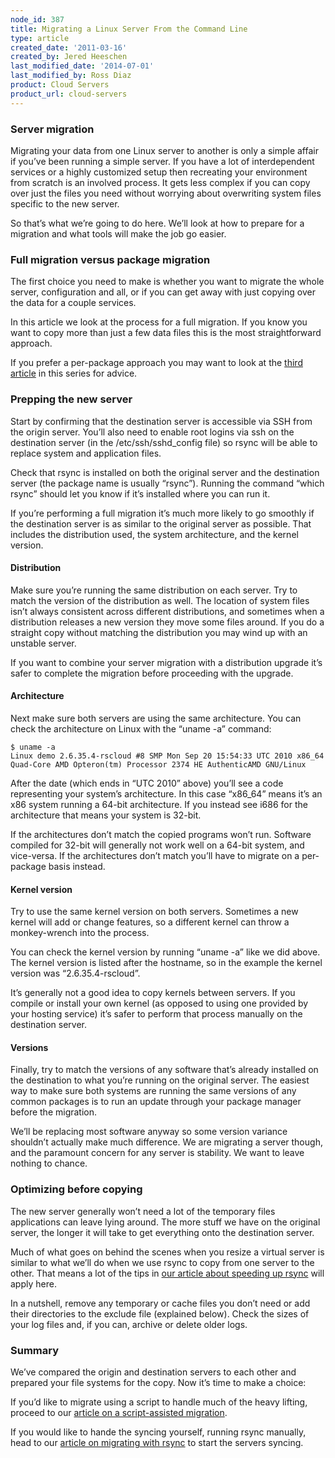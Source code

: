 ```yaml
---
node_id: 387
title: Migrating a Linux Server From the Command Line
type: article
created_date: '2011-03-16'
created_by: Jered Heeschen
last_modified_date: '2014-07-01'
last_modified_by: Ross Diaz
product: Cloud Servers
product_url: cloud-servers
---
```


### Server migration

Migrating your data from one Linux server to another is only a simple
affair if you&rsquo;ve been running a simple server. If you have a lot of
interdependent services or a highly customized setup then recreating
your environment from scratch is an involved process. It gets less
complex if you can copy over just the files you need without worrying
about overwriting system files specific to the new server.

So that&rsquo;s what we&rsquo;re going to do here. We&rsquo;ll look at how to prepare for
a migration and what tools will make the job go easier.

### Full migration versus package migration

The first choice you need to make is whether you want to migrate the
whole server, configuration and all, or if you can get away with just
copying over the data for a couple services.

In this article we look at the process for a full migration. If you know
you want to copy more than just a few data files this is the most
straightforward approach.

If you prefer a per-package approach you may want to look at the [third
article](/knowledge_center/content/migrating-linux-server-command-line-stage-3 "Linux migration tips")
in this series for advice.

### Prepping the new server

Start by confirming that the destination server is accessible via SSH
from the origin server. You&rsquo;ll also need to enable root logins via ssh
on the destination server (in the /etc/ssh/sshd\_config file) so rsync
will be able to replace system and application files.

Check that rsync is installed on both the original server and the
destination server (the package name is usually &ldquo;rsync&rdquo;). Running the
command &ldquo;which rsync&rdquo; should let you know if it&rsquo;s installed where you
can run it.

If you&rsquo;re performing a full migration it&rsquo;s much more likely to go
smoothly if the destination server is as similar to the original server
as possible. That includes the distribution used, the system
architecture, and the kernel version.

#### Distribution

Make sure you&rsquo;re running the same distribution on each server. Try to
match the version of the distribution as well. The location of system
files isn&rsquo;t always consistent across different distributions, and
sometimes when a distribution releases a new version they move some
files around. If you do a straight copy without matching the
distribution you may wind up with an unstable server.

If you want to combine your server migration with a distribution upgrade
it&rsquo;s safer to complete the migration before proceeding with the upgrade.

#### Architecture

Next make sure both servers are using the same architecture. You can
check the architecture on Linux with the &ldquo;uname -a&rdquo; command:

    $ uname -a
    Linux demo 2.6.35.4-rscloud #8 SMP Mon Sep 20 15:54:33 UTC 2010 x86_64 Quad-Core AMD Opteron(tm) Processor 2374 HE AuthenticAMD GNU/Linux

After the date (which ends in &ldquo;UTC 2010&rdquo; above) you&rsquo;ll see a code
representing your system&rsquo;s architecture. In this case &ldquo;x86\_64&rdquo; means
it&rsquo;s an x86 system running a 64-bit architecture. If you instead see
i686 for the architecture that means your system is 32-bit.

If the architectures don&rsquo;t match the copied programs won&rsquo;t run. Software
compiled for 32-bit will generally not work well on a 64-bit system, and
vice-versa. If the architectures don&rsquo;t match you&rsquo;ll have to migrate on a
per-package basis instead.

#### Kernel version

Try to use the same kernel version on both servers. Sometimes a new
kernel will add or change features, so a different kernel can throw a
monkey-wrench into the process.

You can check the kernel version by running &ldquo;uname -a&rdquo; like we did
above. The kernel version is listed after the hostname, so in the
example the kernel version was &ldquo;2.6.35.4-rscloud&rdquo;.

It&rsquo;s generally not a good idea to copy kernels between servers. If you
compile or install your own kernel (as opposed to using one provided by
your hosting service) it&rsquo;s safer to perform that process manually on the
destination server.

#### Versions

Finally, try to match the versions of any software that&rsquo;s already
installed on the destination to what you&rsquo;re running on the original
server. The easiest way to make sure both systems are running the same
versions of any common packages is to run an update through your package
manager before the migration.

We&rsquo;ll be replacing most software anyway so some version variance
shouldn&rsquo;t actually make much difference. We are migrating a server
though, and the paramount concern for any server is stability. We want
to leave nothing to chance.

### Optimizing before copying

The new server generally won&rsquo;t need a lot of the temporary files
applications can leave lying around. The more stuff we have on the
original server, the longer it will take to get everything onto the
destination server.

Much of what goes on behind the scenes when you resize a virtual server
is similar to what we&rsquo;ll do when we use rsync to copy from one server to
the other. That means a lot of the tips in [our article about speeding
up
rsync](/knowledge_center/index.php/Migrating_a_Linux_Server_From_Command_Line_-Tips_For_Speeding_Up_Rsync "Speeding up rsync")
will apply here.

In a nutshell, remove any temporary or cache files you don&rsquo;t need or add
their directories to the exclude file (explained below). Check the sizes
of your log files and, if you can, archive or delete older logs.

### Summary

We&rsquo;ve compared the origin and destination servers to each other and
prepared your file systems for the copy. Now it&rsquo;s time to make a choice:

If you&rsquo;d like to migrate using a script to handle much of the heavy
lifting, proceed to our [article on a script-assisted
migration](/knowledge_center/article/migrating-a-linux-server-from-the-command-line-scripted "Migrating a Linux server from the command line - Scripted").

If you would like to hande the syncing yourself, running rsync manually,
head to our [article on migrating with
rsync](/knowledge_center/index.php/Migrating_a_Linux_Server_From_Command_Line_Stage_2 "Migrating a Linux server from the command line - running the sync")
to start the servers syncing.

